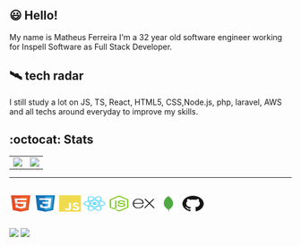 
## 😃 Hello!
 My name is Matheus Ferreira I'm a 32 year old software engineer working for Inspell Software as Full Stack Developer.

## 🛰️ tech radar<br/>
I still study a lot on JS, TS, React, HTML5, CSS,Node.js, php, laravel, AWS and all techs around everyday to improve my skills.

## :octocat: Stats<br/>
<center>
<table>
  <tr>
    <td><img align="left" padding-right="10px" src=https://github-readme-stats.vercel.app/api?username=matheuspferreira&show_icons=true ></td>
    <td><img align="left" padding-right="10px" src=https://github-readme-stats.vercel.app/api/top-langs/?username=matheuspferreira&show_icons=true&layout=compact></td>
  </tr>  
</table>
</center>
 <hr/>
</div>
<div style="display: inline_block"><br>
  <img align="center" alt="Matheus Ferreira - HTML" height="30" width="40" src="https://raw.githubusercontent.com/devicons/devicon/master/icons/html5/html5-original.svg">
  <img align="center" alt="Matheus Ferreira -CSS" height="30" width="40" src="https://raw.githubusercontent.com/devicons/devicon/master/icons/css3/css3-original.svg">
  <img align="center" alt="Matheus Ferreira -Js" height="30" width="40" src="https://raw.githubusercontent.com/devicons/devicon/master/icons/javascript/javascript-plain.svg">
    <img align="center" alt="Matheus Ferreira -React" height="30" width="40" src="https://raw.githubusercontent.com/devicons/devicon/master/icons/react/react-original.svg">
  <img align="center" alt="Matheus Ferreira -NodeJs" height="30" width="40" src="https://raw.githubusercontent.com/devicons/devicon/master/icons/nodejs/nodejs-plain.svg">
  <img align="center" alt="Matheus Ferreira -Express" height="30" width="40" src="https://raw.githubusercontent.com/devicons/devicon/master/icons/express/express-original.svg">
    <img align="center" alt="JMatheus Ferreira -MongoDB" height="30" width="40" src="https://raw.githubusercontent.com/devicons/devicon/master/icons/mongodb/mongodb-plain.svg">
  <img align="center" alt="Matheus Ferreira -Github" height="30" width="40" src="https://raw.githubusercontent.com/devicons/devicon/master/icons/github/github-original.svg">
</div>

  ##

<div> 
  <a href = "mailto:alves.mfp@gmail.com"><img src="https://img.shields.io/badge/-Gmail-%23333?style=for-the-badge&logo=gmail&logoColor=white" target="_blank"></a>
  <a href="https://www.linkedin.com/in/matheus-ferreira-0a4554212/" target="_blank"><img src="https://img.shields.io/badge/-LinkedIn-%230077B5?style=for-the-badge&logo=linkedin&logoColor=white" target="_blank"></a> 


</div>

